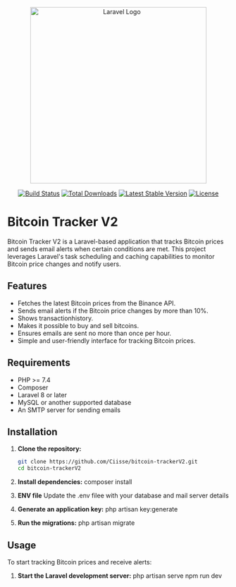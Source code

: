<p align="center"><a href="https://laravel.com" target="_blank"><img src="https://raw.githubusercontent.com/laravel/art/master/logo-lockup/5%20SVG/2%20CMYK/1%20Full%20Color/laravel-logolockup-cmyk-red.svg" width="400" alt="Laravel Logo"></a></p>

<p align="center">
<a href="https://github.com/laravel/framework/actions"><img src="https://github.com/laravel/framework/workflows/tests/badge.svg" alt="Build Status"></a>
<a href="https://packagist.org/packages/laravel/framework"><img src="https://img.shields.io/packagist/dt/laravel/framework" alt="Total Downloads"></a>
<a href="https://packagist.org/packages/laravel/framework"><img src="https://img.shields.io/packagist/v/laravel/framework" alt="Latest Stable Version"></a>
<a href="https://packagist.org/packages/laravel/framework"><img src="https://img.shields.io/packagist/l/laravel/framework" alt="License"></a>
</p>

# Bitcoin Tracker V2

Bitcoin Tracker V2 is a Laravel-based application that tracks Bitcoin prices and sends email alerts when certain conditions are met. This project leverages Laravel's task scheduling and caching capabilities to monitor Bitcoin price changes and notify users.

## Features

- Fetches the latest Bitcoin prices from the Binance API.
- Sends email alerts if the Bitcoin price changes by more than 10%.
- Shows transactionhistory.
- Makes it possible to buy and sell bitcoins.
- Ensures emails are sent no more than once per hour.
- Simple and user-friendly interface for tracking Bitcoin prices.

## Requirements

- PHP >= 7.4
- Composer
- Laravel 8 or later
- MySQL or another supported database
- An SMTP server for sending emails

## Installation

1. **Clone the repository:**
   ```sh
   git clone https://github.com/Ciisse/bitcoin-trackerV2.git
   cd bitcoin-trackerV2

2. **Install dependencies:**
    composer install

3. **ENV file**
    Update the .env filee with your database and mail server details

4. **Generate an application key:**
    php artisan key:generate

5. **Run the migrations:**
    php artisan migrate

## Usage
To start tracking Bitcoin prices and receive alerts:

1. **Start the Laravel development server:**
    php artisan serve
    npm run dev 
